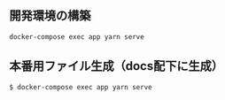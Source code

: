 ## 開発環境の構築

```
docker-compose exec app yarn serve
```

## 本番用ファイル生成（docs配下に生成）

```
$ docker-compose exec app yarn serve
```
